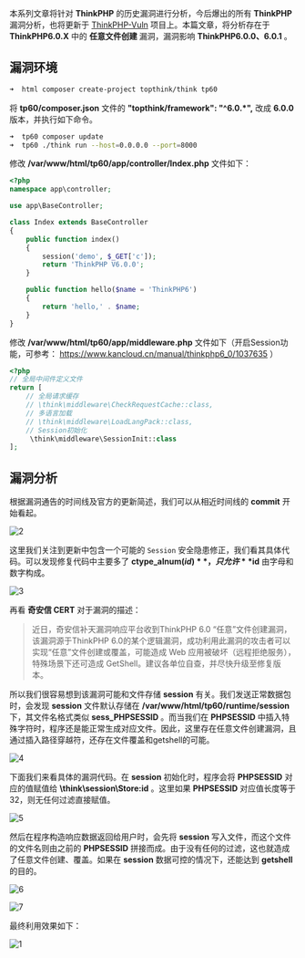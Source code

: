 本系列文章将针对 **ThinkPHP** 的历史漏洞进行分析，今后爆出的所有 **ThinkPHP** 漏洞分析，也将更新于 [ThinkPHP-Vuln](https://github.com/Mochazz/ThinkPHP-Vuln) 项目上。本篇文章，将分析存在于 **ThinkPHP6.0.X** 中的 **任意文件创建** 漏洞，漏洞影响 **ThinkPHP6.0.0、6.0.1** 。

## 漏洞环境

```bash
➜  html composer create-project topthink/think tp60
```

将 **tp60/composer.json** 文件的 **"topthink/framework": "^6.0.*",** 改成 **6.0.0** 版本，并执行如下命令。

```bash
➜  tp60 composer update
➜  tp60 ./think run --host=0.0.0.0 --port=8000
```

修改 **/var/www/html/tp60/app/controller/Index.php** 文件如下：

```php
<?php
namespace app\controller;

use app\BaseController;

class Index extends BaseController
{
    public function index()
    {
        session('demo', $_GET['c']);
        return 'ThinkPHP V6.0.0';
    }

    public function hello($name = 'ThinkPHP6')
    {
        return 'hello,' . $name;
    }
}
```

修改 **/var/www/html/tp60/app/middleware.php** 文件如下（开启Session功能，可参考： https://www.kancloud.cn/manual/thinkphp6_0/1037635 ）

```php
<?php
// 全局中间件定义文件
return [
    // 全局请求缓存
    // \think\middleware\CheckRequestCache::class,
    // 多语言加载
    // \think\middleware\LoadLangPack::class,
    // Session初始化
     \think\middleware\SessionInit::class
];
```

## 漏洞分析

根据漏洞通告的时间线及官方的更新简述，我们可以从相近时间线的 **commit** 开始看起。

![2](/img/ThinkPHP6.0.x任意文件创建/2.png)

这里我们关注到更新中包含一个可能的 `Session` 安全隐患修正，我们看其具体代码。可以发现修复代码中主要多了 **ctype_alnum($id)** ，只允许 **$id** 由字母和数字构成。

![3](/img/ThinkPHP6.0.x任意文件创建/3.png)

再看 **奇安信 CERT** 对于漏洞的描述：

>近日，奇安信补天漏洞响应平台收到ThinkPHP 6.0 “任意”文件创建漏洞，该漏洞源于ThinkPHP 6.0的某个逻辑漏洞，成功利用此漏洞的攻击者可以实现“任意”文件创建或覆盖，可能造成 Web 应用被破坏（远程拒绝服务），特殊场景下还可造成 GetShell。建议各单位自查，并尽快升级至修复版本。

所以我们很容易想到该漏洞可能和文件存储 **session** 有关。我们发送正常数据包时，会发现 **session** 文件默认存储在 **/var/www/html/tp60/runtime/session** 下，其文件名格式类似 **sess_PHPSESSID** 。而当我们在 **PHPSESSID** 中插入特殊字符时，程序还是能正常生成对应文件。因此，这里存在任意文件创建漏洞，且通过插入路径穿越符，还存在文件覆盖和getshell的可能。

![4](/img/ThinkPHP6.0.x任意文件创建/4.png)

下面我们来看具体的漏洞代码。在 **session** 初始化时，程序会将 **PHPSESSID** 对应的值赋值给 **\think\session\Store:id** 。这里如果 **PHPSESSID** 对应值长度等于32，则无任何过滤直接赋值。

![5](/img/ThinkPHP6.0.x任意文件创建/5.png)

然后在程序构造响应数据返回给用户时，会先将 **session** 写入文件，而这个文件的文件名则由之前的  **PHPSESSID** 拼接而成。由于没有任何的过滤，这也就造成了任意文件创建、覆盖。如果在 **session** 数据可控的情况下，还能达到 **getshell** 的目的。

![6](/img/ThinkPHP6.0.x任意文件创建/6.png)

![7](/img/ThinkPHP6.0.x任意文件创建/7.png)

最终利用效果如下：

![1](/img/ThinkPHP6.0.x任意文件创建/1.png)